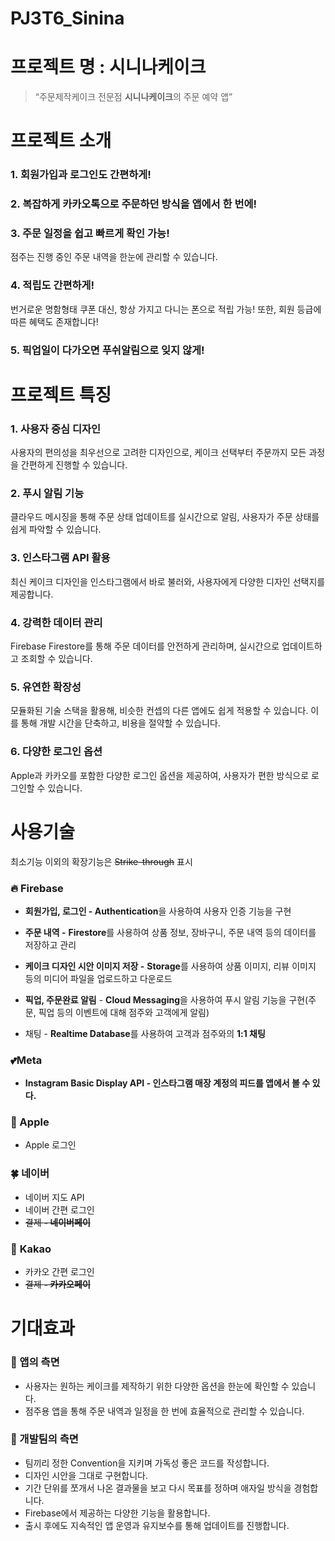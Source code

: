 # PJ3T6_Sinina
# 프로젝트 명 : 시니나케이크

> “주문제작케이크 전문점 **시니나케이크**의 주문 예약 앱”
> 

# 프로젝트 소개


### 1. 회원가입과 로그인도 간편하게!

### 2. ****복잡하게 카카오톡으로 주문하던 방식을 앱에서 한 번에!****

### 3. ****주문 일정을 쉽고 빠르게 확인 가능!****

점주는 진행 중인 주문 내역을 한눈에 관리할 수 있습니다.

### 4. ****적립도 간편하게!****

번거로운 명함형태 쿠폰 대신, 항상 가지고 다니는 폰으로 적립 가능! 또한, 회원 등급에 따른 혜택도 존재합니다!

### 5. 픽업일이 다가오면 푸쉬알림으로 잊지 않게!

# 프로젝트 특징


### 1. 사용자 중심 디자인

사용자의 편의성을 최우선으로 고려한 디자인으로, 케이크 선택부터 주문까지 모든 과정을 간편하게 진행할 수 있습니다.

### 2. 푸시 알림 기능

클라우드 메시징을 통해 주문 상태 업데이트를 실시간으로 알림, 사용자가 주문 상태를 쉽게 파악할 수 있습니다.

### 3. 인스타그램 API 활용

최신 케이크 디자인을 인스타그램에서 바로 불러와, 사용자에게 다양한 디자인 선택지를 제공합니다.

### 4. 강력한 데이터 관리

Firebase Firestore를 통해 주문 데이터를 안전하게 관리하며, 실시간으로 업데이트하고 조회할 수 있습니다.

### 5. 유연한 확장성

모듈화된 기술 스택을 활용해, 비슷한 컨셉의 다른 앱에도 쉽게 적용할 수 있습니다. 이를 통해 개발 시간을 단축하고, 비용을 절약할 수 있습니다.

### 6. 다양한 로그인 옵션

Apple과 카카오를 포함한 다양한 로그인 옵션을 제공하여, 사용자가 편한 방식으로 로그인할 수 있습니다.

# 사용기술


최소기능 이외의 확장기능은 ~~Strike-through~~ 표시

### 🔥 **Firebase**

- **회원가입, 로그인 - Authentication**을 사용하여 사용자 인증 기능을 구현
- **주문 내역 -** **Firestore**를 사용하여 상품 정보, 장바구니, 주문 내역 등의 데이터를 저장하고 관리
- **케이크 디자인 시안 이미지 저장 -** **Storage**를 사용하여 상품 이미지, 리뷰 이미지 등의 미디어 파일을 업로드하고 다운로드
- **픽업, 주문완료 알림** - **Cloud Messaging**을 사용하여 푸시 알림 기능을 구현(주문, 픽업 등의 이벤트에 대해 점주와 고객에게 알림)

- 채팅 - **Realtime Database**를 사용하여 고객과 점주와의 **1:1 채팅**

### 💕Meta

- **Instagram Basic Display API - 인스타그램 매장 계정의 피드를 앱에서 볼 수 있다.**

### 🍏 Apple

- Apple 로그인

### 🍀 네이버

- 네이버 지도 API
- 네이버 간편 로그인
- ~~결제 **- 네이버페이**~~

### 💸 **Kakao**

- 카카오 간편 로그인
- ~~결제 **- 카카오페이**~~

# 기대효과

### 🍎 앱의 측면

- 사용자는 원하는 케이크를 제작하기 위한 다양한 옵션을 한눈에 확인할 수 있습니다.
- 점주용 앱을 통해 주문 내역과 일정을 한 번에 효율적으로 관리할 수 있습니다.

### 🦁 개발팀의 측면

- 팀끼리 정한 Convention을 지키며 가독성 좋은 코드를 작성합니다.
- 디자인 시안을 그대로 구현합니다.
- 기간 단위를 쪼개서 나온 결과물을 보고 다시 목표를 정하며 애자일 방식을 경험합니다.
- Firebase에서 제공하는 다양한 기능을 활용합니다.
- 출시 후에도 지속적인 앱 운영과 유지보수를 통해 업데이트를 진행합니다.
